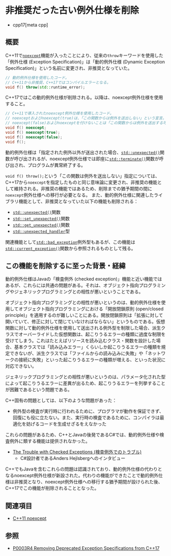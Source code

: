 # 非推奨だった古い例外仕様を削除
* cpp17[meta cpp]

## 概要
C++11で[`noexcept`](/lang/cpp11/noexcept.md)機能が入ったことにより、従来の`throw`キーワードを使用した「例外仕様 (Exception Specification)」は「動的例外仕様 (Dynamic Exception Specification)」という名前に変更され、非推奨となっていた。

```cpp
// 動的例外仕様を使用したコード。
// C++11から非推奨、C++17ではコンパイルエラーとなる。
void f() throw(std::runtime_error);
```

C++17ではこの動的例外仕様が削除される。以降は、noexcept例外仕様を使用すること。

```cpp
// C++11で導入されたnoexcept例外仕様を使用したコード。
// noexceptおよびnoexcept(true)は、「この関数からは例外を送出しない」という宣言。
// noexcept(false)およびnoexceptを付けないことは「この関数からは例外を送出する可能性がある」という宣言。
void f() noexcept;
void f() noexcept(true);
void f() noexcept(false);
void f();
```

動的例外仕様は「指定された例外以外が送出された場合、[`std::unexpected()`](/reference/exception/unexpected.md)関数が呼び出されるが、noexcept例外仕様では即座に[`std::terminate()`](/reference/exception/terminate.md)関数が呼び出され、プログラムが異常終了する。

`void f() throw();`という「この関数は例外を送出しない」指定については、C++17から`noexcept`を指定したものと同じ意味論に変更され、非推奨の機能として維持される。非推奨の機能ではあるため、削除までの猶予期間の間に`noexcept`例外仕様への移行が必要となる。
また、動的例外仕様に関連したライブラリ機能として、非推奨となっていた以下の機能も削除される：

- [`std::unexpected()`](/reference/exception/unexpected.md)関数
- [`std::set_unexpected()`](/reference/exception/set_unexpected.md)関数
- [`std::get_unexpected()`](/reference/exception/get_unexpected.md)関数
- [`std::unexpected_handler`](/reference/exception/set_unexpected.md)型

関連機能として[`std::bad_exception`](/reference/exception/bad_exception.md)例外型もあるが、この機能は[`std::current_exception()`](/reference/exception/current_exception.md)関数から参照されるものとして残る。


## この機能を削除するに至った背景・経緯
動的例外仕様はJavaの「検査例外 (checked exception)」機能と近い機能ではあるが、これらには共通の問題がある。それは、オブジェクト指向プログラミングやジェネリックプログラミングとの相性が悪いということである。

オブジェクト指向プログラミングとの相性が悪いというのは、動的例外仕様を使用してオブジェクト指向プログラミングにおける「開放閉鎖原則 (open/closed principle)」を適用するのが難しいことにある。開放閉鎖原則は「拡張に対して開いていて、修正に対して閉じていなければならない」というものである。仮想関数に対して動的例外仕様を使用して送出される例外型を制限した場合、派生クラスでオーバーライドした仮想関数は、起こりうるエラーの種類に過度な制限を受けてしまう。これはたとえばリソースを読み込むクラス・関数を設計した場合、基本クラスでは「読み込みエラー」くらいしか起こりうるエラーの種類を規定できないが、派生クラスでは「ファイルからの読み込みに失敗」や「ネットワークの接続に失敗」といった起こりうるエラーの種類が増える、といった状況に対応できない。

ジェネリックプログラミングとの相性が悪いというのは、パラメータ化された型によって起こりうるエラーに差異が出るため、起こりうるエラーを列挙することが困難であるという問題である。

C++固有の問題としては、以下のような問題があった：

- 例外型の検査が実行時に行われるために、プログラマが動作を保証できず、回復にも役に立たない。また、実行時の検査であるために、コンパイラは最適化を妨げるコードを生成せざるをえなかった

これらの問題があるため、C++とJavaの後発であるC#では、動的例外仕様や検査例外に類する機能は提供されなかった。

- [The Trouble with Checked Exceptions (検査例外でのトラブル)](http://www.artima.com/intv/handcuffsP.html)
    - C#設計者であるAnders Hejlsbergへのインタビュー

C++でもJavaを含むこれらの問題は認識されており、動的例外仕様の代わりとなるnoexcept例外仕様が新設された。代わりの機能ができたことで動的例外仕様は非推奨となり、noexcept例外仕様への移行する猶予期間が設けられた後、C++17でこの機能が削除されることとなった。


## 関連項目
- [C++11 noexcept](/lang/cpp11/noexcept.md)


## 参照
- [P0003R4 Removing Deprecated Exception Specifications from C++17](http://www.open-std.org/jtc1/sc22/wg21/docs/papers/2016/p0003r4.html)
